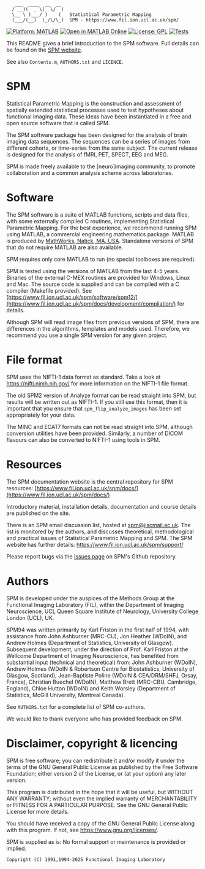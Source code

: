 ```
   ___  ____  __  __
  / __)(  _ \(  \/  )  
  \__ \ )___/ )    (   Statistical Parametric Mapping
  (___/(__)  (_/\/\_)  SPM - https://www.fil.ion.ucl.ac.uk/spm/
```

[![Platform: MATLAB](https://img.shields.io/badge/MATLAB-orange.svg?style=plastic)](https://www.mathworks.com)
[![Open in MATLAB Online](https://www.mathworks.com/images/responsive/global/open-in-matlab-online.svg)](https://matlab.mathworks.com/open/github/v1?repo=spm/spm)
[![License: GPL](https://img.shields.io/badge/license-GPL-blue.svg)](https://opensource.org/licenses/GPL-2.0)
[![Tests](https://github.com/spm/spm/actions/workflows/matlab.yml/badge.svg)](https://github.com/spm/spm/actions/workflows/matlab.yml)

This README gives a brief introduction to the SPM software. Full details
can be found on the [SPM website](https://www.fil.ion.ucl.ac.uk/spm/).
 
See also `Contents.m`, `AUTHORS.txt` and `LICENCE`.
  
# SPM
 
Statistical Parametric Mapping is the construction and assessment of 
spatially extended statistical processes used to test hypotheses about 
functional imaging data. These ideas have been instantiated in a 
free and open source software that is called SPM.

The SPM software package has been designed for the analysis of brain 
imaging data sequences. The sequences can be a series of images from 
different cohorts, or time-series from the same subject. The current 
release is designed for the analysis of fMRI, PET, SPECT, EEG and MEG.

SPM is made freely available to the [neuro]imaging community, to promote
collaboration and a common analysis scheme across laboratories.

# Software

The SPM software is a suite of MATLAB functions, scripts and data files,
with some externally compiled C routines, implementing Statistical
Parametric Mapping.  For the best experience, we recommend running 
SPM using MATLAB, a commercial engineering mathematics package. 
MATLAB is produced by [MathWorks, Natick, MA,
USA](https://www.mathworks.com/). Standalone versions of SPM that 
do not require MATLAB are also available.

SPM requires only core MATLAB to run (no special toolboxes are required).

SPM is tested using the versions of MATLAB from the last 4-5 years. 
Binaries of the external C-MEX routines are provided for Windows, Linux
and Mac.  The source code is supplied and can be compiled with a C
compiler (Makefile provided). See [https://www.fil.ion.ucl.ac.uk/spm/software/spm12/](https://www.fil.ion.ucl.ac.uk/spm/docs/development/compilation/) for details.

Although SPM will read image files from previous versions of SPM, there
are differences in the algorithms, templates and models used.  Therefore,
we recommend you use a single SPM version for any given project.

# File format

SPM uses the NIFTI-1 data format as standard.  Take a look at
https://nifti.nimh.nih.gov/ for more information on the NIFTI-1 file
format.

The old SPM2 version of Analyze format can be read straight into SPM,
but results will be written out as NIFTI-1.  If you still use this format,
then it is important that you ensure that `spm_flip_analyze_images` has
been set appropriately for your data.

The MINC and ECAT7 formats can not be read straight into SPM, although
conversion utilities have been provided.  Similarly, a number of DICOM
flavours can also be converted to NIFTI-1 using tools in SPM.

# Resources

The SPM documentation website is the central repository for SPM resources:
[https://www.fil.ion.ucl.ac.uk/spm/docs/](https://www.fil.ion.ucl.ac.uk/spm/docs/)

Introductory material, installation details, documentation and course details
are published on the site.

There is an SPM email discussion list, hosted at <spm@jiscmail.ac.uk>.
The list is monitored by the authors, and discusses theoretical,
methodological and practical issues of Statistical Parametric Mapping and
SPM.  The SPM website has further details:
https://www.fil.ion.ucl.ac.uk/spm/support/

Please report bugs via the [Issues page](https://github.com/spm/spm/issues) 
on SPM's Github repository.

# Authors

SPM is developed under the auspices of the Methods Group at the Functional 
Imaging Laboratory (FIL), within the Department of Imaging Neuroscience, 
UCL Queen Square Institute of Neurology, University College London (UCL), UK.

SPM94 was written primarily by Karl Friston in the first half of 1994,
with assistance from John Ashburner (MRC-CU), Jon Heather (WDoIN), and
Andrew Holmes (Department of Statistics, University of Glasgow).
Subsequent development, under the direction of Prof. Karl Friston at the
Wellcome Department of Imaging Neuroscience, has benefited from
substantial input (technical and theoretical) from: John Ashburner
(WDoIN), Andrew Holmes (WDoIN & Robertson Centre for Biostatistics,
University of Glasgow, Scotland), Jean-Baptiste Poline (WDoIN &
CEA/DRM/SHFJ, Orsay, France), Christian Buechel (WDoIN), Matthew Brett
(MRC-CBU, Cambridge, England), Chloe Hutton (WDoIN) and Keith Worsley
(Department of Statistics, McGill University, Montreal Canada).

See `AUTHORS.txt` for a complete list of SPM co-authors.

We would like to thank everyone who has provided feedback on SPM.

# Disclaimer, copyright & licencing

SPM is free software; you can redistribute it and/or modify it under the
terms of the GNU General Public License as published by the Free Software
Foundation; either version 2 of the License, or (at your option) any later
version.

This program is distributed in the hope that it will be useful, but
WITHOUT ANY WARRANTY; without even the implied warranty of MERCHANTABILITY
or FITNESS FOR A PARTICULAR PURPOSE.  See the GNU General Public License
for more details.

You should have received a copy of the GNU General Public License along
with this program.  If not, see <https://www.gnu.org/licenses/>.

SPM is supplied as is: No formal support or maintenance is provided or
implied.

```
Copyright (C) 1991,1994-2025 Functional Imaging Laboratory
```
